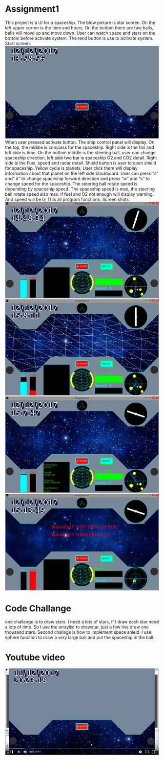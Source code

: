 # Assignment1
This project is a UI for a spaceship.
The blow picture is star screen. On the left upper corner is the time and hours. On the bottom there are two balls, balls will move up and move down. User can watch space and stars on the bottom before activate system. The rend button is use to activate system. 
Start screen:
![alt text](https://github.com/MinhuiChen1996/Assignment1/blob/master/Data/oop_1.png)
When user pressed activate button. The ship control panel will display. On the top, the middle is compass for the spaceship. Right side is the fan and left side is time. On the bottom middle is the steering ball, user can change spaceship direction, left side two bar is spaceship O2 and CO2 detail. Right side is the Fuel, speed and radar detail. Shield button is user to open shield for spaceship. Yellow cycle is planets; User click them will display information about that planet on the left side blackboard. 
User can press “a” and” d” to change spaceship forward direction and press “w” and “s” to change speed for the spaceship.  The steering ball rotate speed is depending by spaceship speed. The spaceship speed is max, the steering ball rotate speed also max. if fuel and O2 not enough will display warning.  And speed will be 0; This all program functions.
Screen shots:
![alt text](https://github.com/MinhuiChen1996/Assignment1/blob/master/Data/oop_2.png "Control Panel")
![alt text](https://github.com/MinhuiChen1996/Assignment1/blob/master/Data/oop_3.png "Shield Open")
![alt text](https://github.com/MinhuiChen1996/Assignment1/blob/master/Data/oop_4.png "Planet Detail")
![alt text](https://github.com/MinhuiChen1996/Assignment1/blob/master/Data/oop_5.png "No Fuel and O2")
# Code Challange
one challange is to draw stars. I need a lots of stars, if I draw each star need a lots of time. So I use the arraylist to drawstar, just a few line draw one thousand stars.
Second challage is how to implement space shield. I use sphere function to draw a very large ball and put the spaceship in the ball. 

# Youtube video
<a href="https://www.youtube.com/watch?v=HdtjXp0Jvzs"><img src="https://github.com/MinhuiChen1996/Assignment1/blob/master/Data/oop_6.png"></a>